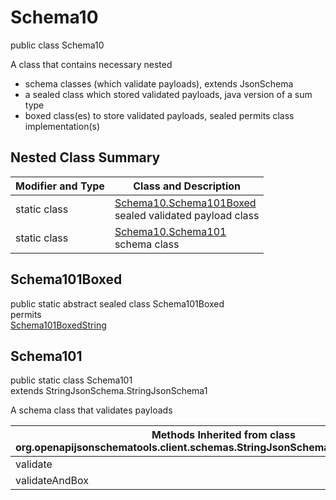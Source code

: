 # Schema10
public class Schema10

A class that contains necessary nested
- schema classes (which validate payloads), extends JsonSchema
- a sealed class which stored validated payloads, java version of a sum type
- boxed class(es) to store validated payloads, sealed permits class implementation(s)

## Nested Class Summary
| Modifier and Type | Class and Description |
| ----------------- | ---------------------- |
| static class | [Schema10.Schema101Boxed](#schema101boxed)<br> sealed validated payload class |
| static class | [Schema10.Schema101](#schema101)<br> schema class |

## Schema101Boxed
public static abstract sealed class Schema101Boxed<br>
permits<br>
[Schema101BoxedString](#schema101boxedstring)

## Schema101
public static class Schema101<br>
extends StringJsonSchema.StringJsonSchema1

A schema class that validates payloads

| Methods Inherited from class org.openapijsonschematools.client.schemas.StringJsonSchema.StringJsonSchema1 |
| ------------------------------------------------------------------ |
| validate                                                           |
| validateAndBox                                                     |

